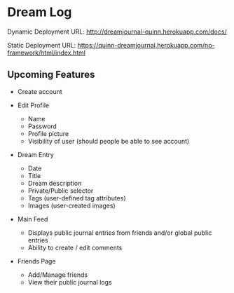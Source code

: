 # Dream Log

Dynamic Deployment URL:
http://dreamjournal-quinn.herokuapp.com/docs/

Static Deployment URL:
https://quinn-dreamjournal.herokuapp.com/no-framework/html/index.html

## Upcoming Features

* Create account

* Edit Profile
  * Name
  * Password
  * Profile picture
  * Visibility of user (should people be able to see account)

* Dream Entry
  * Date
  * Title
  * Dream description
  * Private/Public selector
  * Tags (user-defined tag attributes)
  * Images (user-created images)

* Main Feed
  * Displays public journal entries from friends and/or global public entries
  * Ability to create / edit comments
  
* Friends Page
  * Add/Manage friends
  * View their public journal logs
